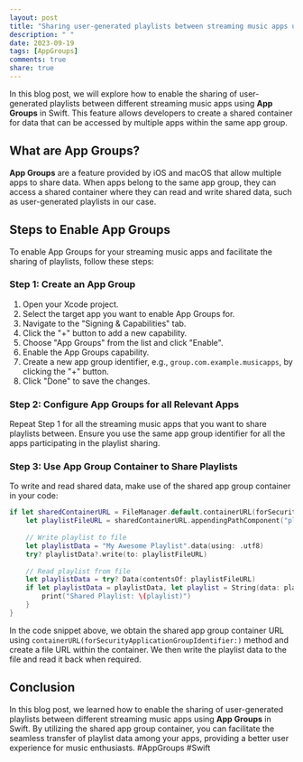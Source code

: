 ```yaml
---
layout: post
title: "Sharing user-generated playlists between streaming music apps using App Groups in Swift"
description: " "
date: 2023-09-19
tags: [AppGroups]
comments: true
share: true
---
```


In this blog post, we will explore how to enable the sharing of user-generated playlists between different streaming music apps using **App Groups** in Swift. This feature allows developers to create a shared container for data that can be accessed by multiple apps within the same app group.

## What are App Groups?

**App Groups** are a feature provided by iOS and macOS that allow multiple apps to share data. When apps belong to the same app group, they can access a shared container where they can read and write shared data, such as user-generated playlists in our case.

## Steps to Enable App Groups

To enable App Groups for your streaming music apps and facilitate the sharing of playlists, follow these steps:

### Step 1: Create an App Group

1. Open your Xcode project.
2. Select the target app you want to enable App Groups for.
3. Navigate to the "Signing & Capabilities" tab.
4. Click the "+" button to add a new capability.
5. Choose "App Groups" from the list and click "Enable".
6. Enable the App Groups capability.
7. Create a new app group identifier, e.g., `group.com.example.musicapps`, by clicking the "+" button.
8. Click "Done" to save the changes.

### Step 2: Configure App Groups for all Relevant Apps

Repeat Step 1 for all the streaming music apps that you want to share playlists between. Ensure you use the same app group identifier for all the apps participating in the playlist sharing.

### Step 3: Use App Group Container to Share Playlists

To write and read shared data, make use of the shared app group container in your code:

```swift
if let sharedContainerURL = FileManager.default.containerURL(forSecurityApplicationGroupIdentifier: "group.com.example.musicapps") {
    let playlistFileURL = sharedContainerURL.appendingPathComponent("playlist.txt")
    
    // Write playlist to file
    let playlistData = "My Awesome Playlist".data(using: .utf8)
    try? playlistData?.write(to: playlistFileURL)
    
    // Read playlist from file
    let playlistData = try? Data(contentsOf: playlistFileURL)
    if let playlistData = playlistData, let playlist = String(data: playlistData, encoding: .utf8) {
        print("Shared Playlist: \(playlist)")
    }
}
```

In the code snippet above, we obtain the shared app group container URL using `containerURL(forSecurityApplicationGroupIdentifier:)` method and create a file URL within the container. We then write the playlist data to the file and read it back when required.

## Conclusion

In this blog post, we learned how to enable the sharing of user-generated playlists between different streaming music apps using **App Groups** in Swift. By utilizing the shared app group container, you can facilitate the seamless transfer of playlist data among your apps, providing a better user experience for music enthusiasts. #AppGroups #Swift